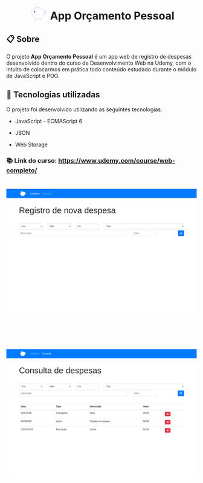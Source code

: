 <h1 align="center">
    <img src="img/logo.png" > App Orçamento Pessoal
</h1>

## 📋 Sobre

O projeto **App Orçamento Pessoal** é um app web de registro de despesas desenvolvido dentro do curso de Desenvolvimento Web na Udemy, com o intuito de colocarmos em prática todo conteúdo estudado durante o módulo de JavaScript e POO.  

## 🔧 Tecnologias utilizadas

O projeto foi desenvolvido utilizando as seguintes tecnologias.

- JavaScript - ECMAScript 6

- JSON 

- Web Storage

### 📚 Link do curso: https://www.udemy.com/course/web-completo/


<h1>
    <img src="img/presentation.png">
</h1>

<br>

<h1>
    <img src="img/presentation2.png">
</h1>
